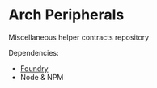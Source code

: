 # Arch Peripherals
Miscellaneous helper contracts repository

Dependencies:
- [Foundry](https://book.getfoundry.sh/)
- Node & NPM 
 
